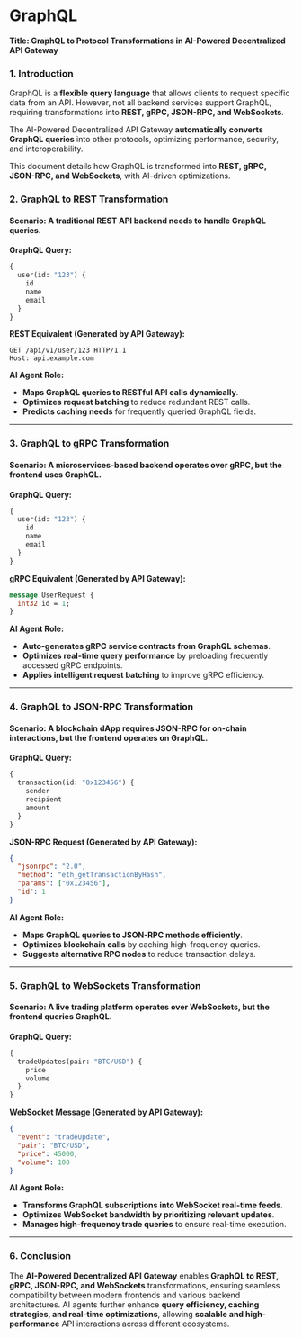 # GraphQL

**Title: GraphQL to Protocol Transformations in AI-Powered Decentralized API Gateway**

### **1. Introduction**

GraphQL is a **flexible query language** that allows clients to request specific data from an API. However, not all backend services support GraphQL, requiring transformations into **REST, gRPC, JSON-RPC, and WebSockets**.

The AI-Powered Decentralized API Gateway **automatically converts GraphQL queries** into other protocols, optimizing performance, security, and interoperability.

This document details how GraphQL is transformed into **REST, gRPC, JSON-RPC, and WebSockets**, with AI-driven optimizations.

### **2. GraphQL to REST Transformation**

#### **Scenario**: A traditional REST API backend needs to handle GraphQL queries.

**GraphQL Query:**

```graphql
{
  user(id: "123") {
    id
    name
    email
  }
}
```

**REST Equivalent (Generated by API Gateway):**

```http
GET /api/v1/user/123 HTTP/1.1
Host: api.example.com
```

**AI Agent Role:**

* **Maps GraphQL queries to RESTful API calls dynamically**.
* **Optimizes request batching** to reduce redundant REST calls.
* **Predicts caching needs** for frequently queried GraphQL fields.

***

### **3. GraphQL to gRPC Transformation**

#### **Scenario**: A microservices-based backend operates over **gRPC**, but the frontend uses GraphQL.

**GraphQL Query:**

```graphql
{
  user(id: "123") {
    id
    name
    email
  }
}
```

**gRPC Equivalent (Generated by API Gateway):**

```protobuf
message UserRequest {
  int32 id = 1;
}
```

**AI Agent Role:**

* **Auto-generates gRPC service contracts from GraphQL schemas**.
* **Optimizes real-time query performance** by preloading frequently accessed gRPC endpoints.
* **Applies intelligent request batching** to improve gRPC efficiency.

***

### **4. GraphQL to JSON-RPC Transformation**

#### **Scenario**: A blockchain dApp requires JSON-RPC for **on-chain interactions**, but the frontend operates on GraphQL.

**GraphQL Query:**

```graphql
{
  transaction(id: "0x123456") {
    sender
    recipient
    amount
  }
}
```

**JSON-RPC Request (Generated by API Gateway):**

```json
{
  "jsonrpc": "2.0",
  "method": "eth_getTransactionByHash",
  "params": ["0x123456"],
  "id": 1
}
```

**AI Agent Role:**

* **Maps GraphQL queries to JSON-RPC methods efficiently**.
* **Optimizes blockchain calls** by caching high-frequency queries.
* **Suggests alternative RPC nodes** to reduce transaction delays.

***

### **5. GraphQL to WebSockets Transformation**

#### **Scenario**: A live trading platform operates over WebSockets, but the frontend queries GraphQL.

**GraphQL Query:**

```graphql
{
  tradeUpdates(pair: "BTC/USD") {
    price
    volume
  }
}
```

**WebSocket Message (Generated by API Gateway):**

```json
{
  "event": "tradeUpdate",
  "pair": "BTC/USD",
  "price": 45000,
  "volume": 100
}
```

**AI Agent Role:**

* **Transforms GraphQL subscriptions into WebSocket real-time feeds**.
* **Optimizes WebSocket bandwidth by prioritizing relevant updates**.
* **Manages high-frequency trade queries** to ensure real-time execution.

***

### **6. Conclusion**

The **AI-Powered Decentralized API Gateway** enables **GraphQL to REST, gRPC, JSON-RPC, and WebSockets** transformations, ensuring seamless compatibility between modern frontends and various backend architectures. AI agents further enhance **query efficiency, caching strategies, and real-time optimizations**, allowing **scalable and high-performance** API interactions across different ecosystems.
